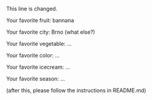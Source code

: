 
This line is changed.



Your favorite fruit: bannana

Your favorite city: Brno (what else?)

Your favorite vegetable: ...

Your favorite color: ...

Your favorite icecream: ...

Your favorite season: ...


(after this, please follow the instructions in README.md)


